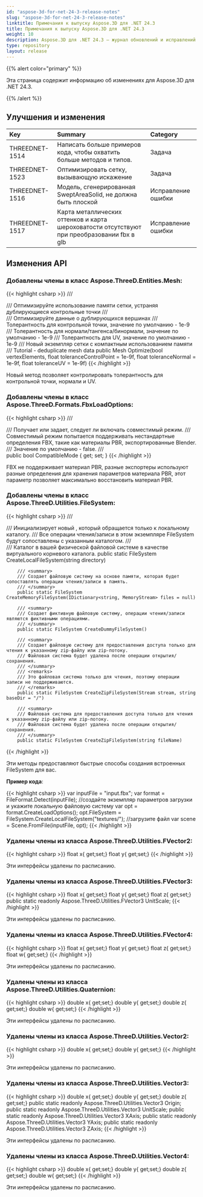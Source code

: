 ```yaml
---
id: "aspose-3d-for-net-24-3-release-notes"
slug: "aspose-3d-for-net-24-3-release-notes"
linktitle: Примечания к выпуску Aspose.3D для .NET 24.3
title: Примечания к выпуску Aspose.3D для .NET 24.3
weight: 10
description: Aspose.3D для .NET 24.3 — журнал обновлений и исправлений.
type: repository
layout: release
---
```


{{% alert color="primary" %}}

Эта страница содержит информацию об изменениях для Aspose.3D для .NET 24.3.

{{% /alert %}}
## **Улучшения и изменения**

|**Key**|**Summary**|**Category**|
| :- | :- | :- |
| THREEDNET-1514 | Написать больше примеров кода, чтобы охватить больше методов и типов. | Задача |
| THREEDNET-1523 | Оптимизировать сетку, вызывающую искажение | Задача |
| THREEDNET-1516 | Модель, сгенерированная SweptAreaSolid, не должна быть плоской | Исправление ошибки |
| THREEDNET-1517 | Карта металлических оттенков и карта шероховатости отсутствуют при преобразовании fbx в glb | Исправление ошибки |


## Изменения API ##


### Добавлены члены в класс **Aspose.ThreeD.Entities.Mesh**:

{{< highlight csharp >}}
        /// <summary>
        /// Оптимизируйте использование памяти сетки, устраняя дублирующиеся контрольные точки
        /// </summary>
        /// <param name="vertexElements">Оптимизируйте данные о дублирующихся вершинах</param>
        /// <param name="toleranceControlPoint">Толерантность для контрольной точки, значение по умолчанию - 1e-9</param>
        /// <param name="toleranceNormal">Толерантность для нормали/тангенса/бинормали, значение по умолчанию - 1e-9</param>
        /// <param name="toleranceUV">Толерантность для UV, значение по умолчанию - 1e-9</param>
        /// <returns>Новый экземпляр сетки с компактным использованием памяти</returns>
        /// <seealso href="https://products.aspose.com/3d/tutorial/deduplicate-mesh-data">Tutorial - deduplicate mesh data</seealso>
        public Mesh Optimize(bool vertexElements, float toleranceControlPoint = 1e-9f, float toleranceNormal = 1e-9f, float toleranceUV = 1e-9f)
{{< /highlight >}}

Новый метод позволяет контролировать толерантность для контрольной точки, нормали и UV.


### Добавлены члены в класс **Aspose.ThreeD.Formats.FbxLoadOptions**:


{{< highlight csharp >}}
        /// <summary>
        /// Получает или задает, следует ли включать совместимый режим.
        /// Совместимый режим попытается поддерживать нестандартные определения FBX, такие как материалы PBR, экспортированные Blender.
        /// Значение по умолчанию - false.
        /// </summary>
        public bool CompatibleMode { get; set; }
{{< /highlight >}}

FBX не поддерживает материал PBR, разные экспортеры используют разные определения для хранения параметров материала PBR, этот параметр позволяет максимально восстановить материал PBR.

### Добавлены члены в класс **Aspose.ThreeD.Utilities.FileSystem**:

{{< highlight csharp >}}
        /// <summary>
        /// Инициализирует новый <see cref="FileSystem"/>, который обращается только к локальному каталогу.
        /// Все операции чтения/записи в этом экземпляре FileSystem будут сопоставлены с указанным каталогом.
        /// </summary>
        /// <param name="directory">Каталог в вашей физической файловой системе в качестве виртуального корневого каталога.</param>
        public static FileSystem CreateLocalFileSystem(string directory)

        /// <summary>
        /// Создает файловую систему на основе памяти, которая будет сопоставлять операции чтения/записи в память.
        /// </summary>
        public static FileSystem CreateMemoryFileSystem(IDictionary<string, MemoryStream> files = null)

        /// <summary>
        /// Создает фиктивную файловую систему, операции чтения/записи являются фиктивными операциями.
        /// </summary>
        public static FileSystem CreateDummyFileSystem()

        /// <summary>
        /// Создает файловую систему для предоставления доступа только для чтения к указанному zip-файлу или zip-потоку.
        /// Файловая система будет удалена после операции открытия/сохранения.
        /// </summary>
        /// <remarks>
        /// Это файловая система только для чтения, поэтому операции записи не поддерживаются.
        /// </remarks>
        public static FileSystem CreateZipFileSystem(Stream stream, string baseDir = "/")

        /// <summary>
        /// Файловая система для предоставления доступа только для чтения к указанному zip-файлу или zip-потоку.
        /// Файловая система будет удалена после операции открытия/сохранения.
        /// </summary>
        public static FileSystem CreateZipFileSystem(string fileName)

{{< /highlight >}}


Эти методы предоставляют быстрые способы создания встроенных FileSystem для вас.

**Пример кода**:

{{< highlight csharp >}}
    var inputFile = "input.fbx";
    var format = FileFormat.Detect(inputFile);
    //создайте экземпляр параметров загрузки и укажите локальную файловую систему
    var opt = format.CreateLoadOptions();
    opt.FileSystem = FileSystem.CreateLocalFileSystem("textures/");
    //загрузите файл
    var scene = Scene.FromFile(inputFile, opt);
{{< /highlight >}}


### Удалены члены из класса **Aspose.ThreeD.Utilities.FVector2**:

{{< highlight csharp >}}
        float x{ get;set;}
        float y{ get;set;}
{{< /highlight >}}

Эти интерфейсы удалены по расписанию.


### Удалены члены из класса **Aspose.ThreeD.Utilities.FVector3**:

{{< highlight csharp >}}
        float x{ get;set;}
        float y{ get;set;}
        float z{ get;set;}
        public static readonly Aspose.ThreeD.Utilities.FVector3 UnitScale;
{{< /highlight >}}

Эти интерфейсы удалены по расписанию.


### Удалены члены из класса **Aspose.ThreeD.Utilities.FVector4**:

{{< highlight csharp >}}
        float x{ get;set;}
        float y{ get;set;}
        float z{ get;set;}
        float w{ get;set;}
{{< /highlight >}}

Эти интерфейсы удалены по расписанию.


### Удалены члены из класса **Aspose.ThreeD.Utilities.Quaternion**:

{{< highlight csharp >}}
        double x{ get;set;}
        double y{ get;set;}
        double z{ get;set;}
        double w{ get;set;}
{{< /highlight >}}

Эти интерфейсы удалены по расписанию.


### Удалены члены из класса **Aspose.ThreeD.Utilities.Vector2**:

{{< highlight csharp >}}
        double x{ get;set;}
        double y{ get;set;}
{{< /highlight >}}

Эти интерфейсы удалены по расписанию.


### Удалены члены из класса **Aspose.ThreeD.Utilities.Vector3**:

{{< highlight csharp >}}
        double x{ get;set;}
        double y{ get;set;}
        double z{ get;set;}
        public static readonly Aspose.ThreeD.Utilities.Vector3 Origin;
        public static readonly Aspose.ThreeD.Utilities.Vector3 UnitScale;
        public static readonly Aspose.ThreeD.Utilities.Vector3 XAxis;
        public static readonly Aspose.ThreeD.Utilities.Vector3 YAxis;
        public static readonly Aspose.ThreeD.Utilities.Vector3 ZAxis;
{{< /highlight >}}

Эти интерфейсы удалены по расписанию.


### Удалены члены из класса **Aspose.ThreeD.Utilities.Vector4**:

{{< highlight csharp >}}
        double x{ get;set;}
        double y{ get;set;}
        double z{ get;set;}
        double w{ get;set;}
{{< /highlight >}}

Эти интерфейсы удалены по расписанию.